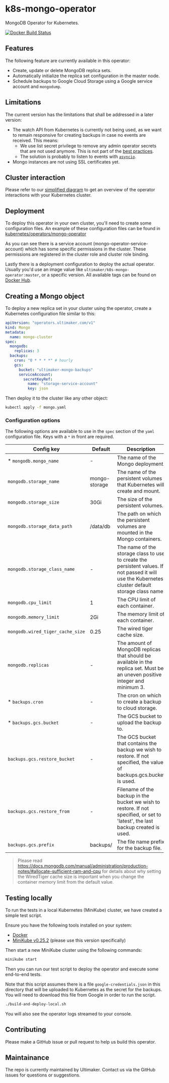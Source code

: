 # k8s-mongo-operator
MongoDB Operator for Kubernetes.

[![Docker Build Status](https://img.shields.io/docker/build/ultimaker/k8s-mongo-operator.svg)](https://hub.docker.com/r/ultimaker/k8s-mongo-operator)

## Features
The following feature are currently available in this operator:

* Create, update or delete MongoDB replica sets.
* Automatically initialize the replica set configuration in the master node.
* Schedule backups to Google Cloud Storage using a Google service account and `mongodump`.

## Limitations
The current version has the limitations that shall be addressed in a later version:

- The watch API from Kubernetes is currently not being used, as we want to remain responsive for creating backups in case no events are received. This means:
  - We use list secret privilege to remove any admin operator secrets that are not used anymore. This is not part of the [best practices](https://kubernetes.io/docs/concepts/configuration/secret/#best-practices).
  - The solution is probably to listen to events with [`asyncio`](https://engineering.bitnami.com/articles/kubernetes-async-watches.html).
- Mongo instances are not using SSL certificates yet.

## Cluster interaction
Please refer to our [simplified diagram](./docs/architecture.png) to get an overview of the operator interactions with your Kubernetes cluster.

## Deployment
To deploy this operator in your own cluster, you'll need to create some configuration files.
An example of these configuration files can be found in [kubernetes/operators/mongo-operator](./kubernetes/operators/mongo-operator)

As you can see there is a service account (mongo-operator-service-account) which has some specific permissions in the cluster.
These permissions are registered in the cluster role and cluster role binding.

Lastly there is a deployment configuration to deploy the actual operator.
Usually you'd use an image value like `ultimaker/k8s-mongo-operator:master`, or a specific version.
All available tags can be found on [Docker Hub](https://hub.docker.com/r/ultimaker/k8s-mongo-operator/).

## Creating a Mongo object
To deploy a new replica set in your cluster using the operator, create a Kubernetes configuration file similar to this:

```yaml
apiVersion: "operators.ultimaker.com/v1"
kind: Mongo
metadata:
  name: mongo-cluster
spec:
  mongodb:
    replicas: 3
  backups:
    cron: "0 * * * *" # hourly
    gcs:
      bucket: "ultimaker-mongo-backups"
      serviceAccount:
        secretKeyRef:
          name: "storage-service-account"
          key: json
```

Then deploy it to the cluster like any other object:

```bash
kubectl apply -f mongo.yaml
```

### Configuration options
The following options are available to use in the `spec` section of the `yaml` configuration file. Keys with a `*` in front are required.

| Config key | Default | Description |
| --- | --- | --- |
| * `mongodb.mongo_name` | - | The name of the Mongo deployment. |
| `mongodb.storage_name` | mongo-storage | The name of the persistent volumes that Kubernetes will create and mount. |
| `mongodb.storage_size` | 30Gi | The size of the persistent volumes. |
| `mongodb.storage_data_path` | /data/db | The path on which the persistent volumes are mounted in the Mongo containers. |
| `mongodb.storage_class_name` | - | The name of the storage class to use to create the persistent values. If not passed it will use the Kubernetes cluster default storage class name. |
| `mongodb.cpu_limit` | 1 | The CPU limit of each container. |
| `mongodb.memory_limit` | 2Gi | The memory limit of each container. |
| `mongodb.wired_tiger_cache_size` | 0.25 | The wired tiger cache size. |
| `mongodb.replicas` | - | The amount of MongoDB replicas that should be available in the replica set. Must be an uneven positive integer and minimum 3. |
| * `backups.cron` | - | The cron on which to create a backup to cloud storage.
| * `backups.gcs.bucket` | - | The GCS bucket to upload the backup to. |
| `backups.gcs.restore_bucket` | - | The GCS bucket that contains the backup we wish to restore. If not specified, the value of backups.gcs.bucket is used. |
| `backups.gcs.restore_from` | - | Filename of the backup in the bucket we wish to restore. If not specified, or set to 'latest', the last backup created is used. |
| `backups.gcs.prefix` | backups/ | The file name prefix for the backup file. |

> Please read https://docs.mongodb.com/manual/administration/production-notes/#allocate-sufficient-ram-and-cpu for details about why setting the WiredTiger cache size is important when you change the container memory limit from the default value.

## Testing locally
To run the tests in a local Kubernetes (MiniKube) cluster, we have created a simple test script.

Ensure you have the following tools installed on your system:
- [Docker](https://store.docker.com/search?type=edition&offering=community)
- [MiniKube v0.25.2](https://github.com/kubernetes/minikube/releases/tag/v0.25.2) (please use this version specifically)

Then start a new MiniKube cluster using the following commands:

```bash
minikube start
```

Then you can run our test script to deploy the operator and execute some end-to-end tests.

Note that this script assumes there is a file `google-credentials.json` in this directory that will be uploaded to Kubernetes as the secret for the backups.
You will need to download this file from Google in order to run the script.

```bash
./build-and-deploy-local.sh
```

You will also see the operator logs streamed to your console.

## Contributing
Please make a GitHub issue or pull request to help us build this operator.

## Maintainance
The repo is currently maintained by Ultimaker. Contact us via the GitHub issues for questions or suggestions.
